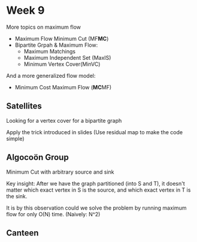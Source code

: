 # Week 9

More topics on maximum flow

- Maximum Flow Minimum Cut (MF**MC**)
- Bipartite Grpah & Maximum Flow:
  - Maximum Matchings
  - Maximum Independent Set (MaxIS)
  - Minimum Vertex Cover(MinVC)

And a more generalized flow model:

- Minimum Cost Maximum Flow (**MC**MF)



## Satellites

Looking for a vertex cover for a bipartite graph

Apply the trick introduced in slides (Use residual map to make the code simple)



## Algocoön Group

Minimum Cut with arbitrary source and sink



Key insight: After we have the graph partitioned (into S and T), it doesn't matter which exact vertex in S is the source, and which exact vertex in T is the sink.

It is by this observation could we solve the problem by running maximum flow for only O(N) time. (Naively: N^2)



## Canteen



